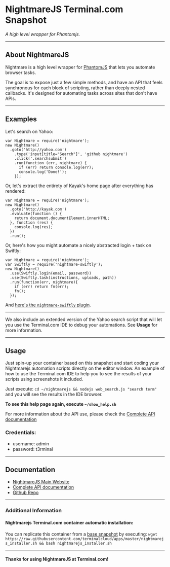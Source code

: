 # **NightmareJS** Terminal.com Snapshot
*A high level wrapper for Phantomjs.*

---

## About NightmareJS
Nightmare is a high level wrapper for [PhantomJS](http://phantomjs.org/) that lets you automate browser tasks.

The goal is to expose just a few simple methods, and have an API that feels synchronous for each block of scripting, rather than deeply nested callbacks. It's designed for automating tasks across sites that don't have APIs.

---

## Examples

Let's search on Yahoo:

```
var Nightmare = require('nightmare');
new Nightmare()
  .goto('http://yahoo.com')
    .type('input[title="Search"]', 'github nightmare')
    .click('.searchsubmit')
    .run(function (err, nightmare) {
      if (err) return console.log(err);
      console.log('Done!');
    });
```

Or, let's extract the entirety of Kayak's home page after everything has rendered:

```
var Nightmare = require('nightmare');
new Nightmare()
  .goto('http://kayak.com')
  .evaluate(function () {
    return document.documentElement.innerHTML;
  }, function (res) {
    console.log(res);
  })
  .run();
```

Or, here's how you might automate a nicely abstracted login + task on Swiftly:

```
var Nightmare = require('nightmare');
var Swiftly = require('nightmare-swiftly');
new Nightmare()
  .use(Swiftly.login(email, password))
  .use(Swiftly.task(instructions, uploads, path))
  .run(function(err, nightmare){
    if (err) return fn(err);
    fn();
  });
```

And [here's the `nightmare-swiftly` plugin](https://github.com/segmentio/nightmare-swiftly).


---

We also include an extended version of the Yahoo search script that will let you use the Terminal.com IDE to debug your automations.
See **Usage** for more information.

---

## Usage

Just spin-up your container based on this snapshot and start coding your Nightmarejs automation scripts directly on the editor window.
An example of how to use the Terminal.com IDE to help you to see the results of your scripts using screenshots it included.

Just execute: `cd ~/nightmarejs && nodejs web_search.js "search term"` and you will see the results in the IDE browser.

**To see this help page again, execute `~/show_help.sh`**

For more information about the API use, please check the [Complete API documentation](https://github.com/segmentio/nightmare#api)

### Credentials:

- username: admin
- password: t3rminal

---

## Documentation
- [NightmareJS Main Website](http://www.nightmarejs.org/)
- [Complete API documentation](https://github.com/segmentio/nightmare#api)
- [Github Repo](https://github.com/segmentio/nightmare)

---

### Additional Information

#### Nightmarejs Terminal.com container automatic installation:
You can replicate this container from a [base snapshot](https://www.terminal.com/tiny/FzpHiTXG1K) by executing:
`wget https://raw.githubusercontent.com/terminalcloud/apps/master/nightmarejs_installer.sh && bash nightmarejs_installer.sh`

---

#### Thanks for using NightmareJS at Terminal.com!